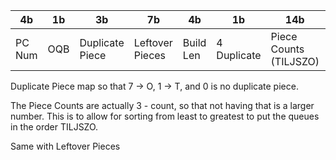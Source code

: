 | 4b     | 1b  | 3b              | 7b              | 4b        | 1b          | 14b                    | 4b         | 2b                    | 10b       |
| ------ | --- | --------------- | --------------- | --------- | ----------- | ---------------------- | ---------- | --------------------- | --------- |
| PC Num | OQB | Duplicate Piece | Leftover Pieces | Build Len | 4 Duplicate | Piece Counts (TILJSZO) | Fumen Hash | Cover Dependence Hash | Unique ID |

Duplicate Piece map so that 7 -> O, 1 -> T, and 0 is no duplicate piece.

The Piece Counts are actually 3 - count, so that not having that is a larger number. This is to allow for sorting from least to greatest to put the queues in the order TILJSZO.

Same with Leftover Pieces
